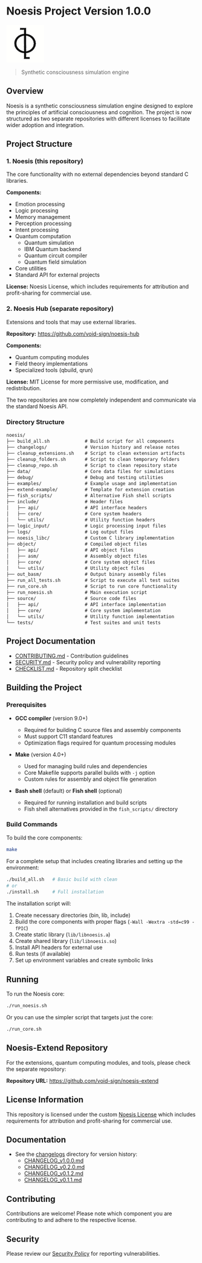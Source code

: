 # Noesis Project Version 1.0.0

![Noesis Logo](noesis-logo.jpg)

> Synthetic consciousness simulation engine

## Overview

Noesis is a synthetic consciousness simulation engine designed to explore the principles of artificial consciousness and cognition. The project is now structured as two separate repositories with different licenses to facilitate wider adoption and integration.

## Project Structure

### 1. Noesis (this repository)
The core functionality with no external dependencies beyond standard C libraries.

**Components:**
- Emotion processing
- Logic processing
- Memory management
- Perception processing
- Intent processing
- Quantum computation
  - Quantum simulation
  - IBM Quantum backend
  - Quantum circuit compiler
  - Quantum field simulation
- Core utilities
- Standard API for external projects

**License:** Noesis License, which includes requirements for attribution and profit-sharing for commercial use.

### 2. Noesis Hub (separate repository)
Extensions and tools that may use external libraries.

**Repository:** https://github.com/void-sign/noesis-hub

**Components:**
- Quantum computing modules
- Field theory implementations
- Specialized tools (qbuild, qrun)

**License:** MIT License for more permissive use, modification, and redistribution.

The two repositories are now completely independent and communicate via the standard Noesis API.

### Directory Structure
```
noesis/
├── build_all.sh             # Build script for all components
├── changelogs/              # Version history and release notes
├── cleanup_extensions.sh    # Script to clean extension artifacts
├── cleanup_folders.sh       # Script to clean temporary folders
├── cleanup_repo.sh          # Script to clean repository state
├── data/                    # Core data files for simulations
├── debug/                   # Debug and testing utilities
├── examples/                # Example usage and implementation
├── extend-example/          # Template for extension creation
├── fish_scripts/            # Alternative Fish shell scripts
├── include/                 # Header files
│   ├── api/                 # API interface headers
│   ├── core/                # Core system headers
│   └── utils/               # Utility function headers
├── logic_input/             # Logic processing input files
├── logs/                    # Log output files
├── noesis_libc/             # Custom C library implementation
├── object/                  # Compiled object files
│   ├── api/                 # API object files
│   ├── asm/                 # Assembly object files
│   ├── core/                # Core system object files
│   └── utils/               # Utility object files
├── out_basm/                # Output binary assembly files
├── run_all_tests.sh         # Script to execute all test suites
├── run_core.sh              # Script to run core functionality
├── run_noesis.sh            # Main execution script
├── source/                  # Source code files
│   ├── api/                 # API interface implementation
│   ├── core/                # Core system implementation
│   └── utils/               # Utility function implementation
└── tests/                   # Test suites and unit tests
```

## Project Documentation

- [CONTRIBUTING.md](CONTRIBUTING.md) - Contribution guidelines
- [SECURITY.md](SECURITY.md) - Security policy and vulnerability reporting
- [CHECKLIST.md](CHECKLIST.md) - Repository split checklist

## Building the Project

### Prerequisites

- **GCC compiler** (version 9.0+)
  - Required for building C source files and assembly components
  - Must support C11 standard features
  - Optimization flags required for quantum processing modules

- **Make** (version 4.0+)
  - Used for managing build rules and dependencies
  - Core Makefile supports parallel builds with `-j` option
  - Custom rules for assembly and object file generation

- **Bash shell** (default) or **Fish shell** (optional)
  - Required for running installation and build scripts
  - Fish shell alternatives provided in the `fish_scripts/` directory

### Build Commands

To build the core components:

```bash
make
```

For a complete setup that includes creating libraries and setting up the environment:

```bash
./build_all.sh   # Basic build with clean
# or
./install.sh     # Full installation
```

The installation script will:
1. Create necessary directories (bin, lib, include)
2. Build the core components with proper flags (`-Wall -Wextra -std=c99 -fPIC`)
3. Create static library (`lib/libnoesis.a`)
4. Create shared library (`lib/libnoesis.so`)
5. Install API headers for external use
6. Run tests (if available)
7. Set up environment variables and create symbolic links

## Running

To run the Noesis core:

```bash
./run_noesis.sh
```

Or you can use the simpler script that targets just the core:

```bash
./run_core.sh
```

## Noesis-Extend Repository

For the extensions, quantum computing modules, and tools, please check the separate repository:

**Repository URL:** https://github.com/void-sign/noesis-extend

## License Information

This repository is licensed under the custom [Noesis License](LICENSE) which includes
requirements for attribution and profit-sharing for commercial use.

## Documentation

- See the [changelogs](changelogs/) directory for version history:
  - [CHANGELOG_v1.0.0.md](changelogs/CHANGELOG_v1.0.0.md)
  - [CHANGELOG_v0.2.0.md](changelogs/CHANGELOG_v0.2.0.md)
  - [CHANGELOG_v0.1.2.md](changelogs/CHANGELOG_v0.1.2.md)
  - [CHANGELOG_v0.1.1.md](changelogs/CHANGELOG_v0.1.1.md)

## Contributing

Contributions are welcome! Please note which component you are contributing to and adhere to the respective license.

## Security

Please review our [Security Policy](SECURITY.md) for reporting vulnerabilities.
